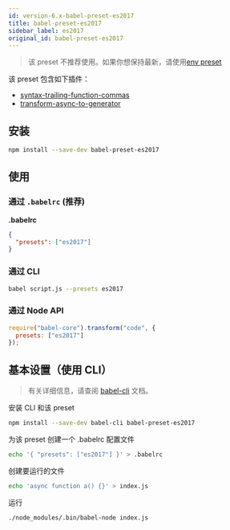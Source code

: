 ```yaml
---
id: version-6.x-babel-preset-es2017
title: babel-preset-es2017
sidebar_label: es2017
original_id: babel-preset-es2017
---
```


> 该 preset 不推荐使用。如果你想保持最新，请使用[env preset](babel-preset-env)

该 preset 包含如下插件：

- [syntax-trailing-function-commas](babel-plugin-syntax-trailing-function-commas)
- [transform-async-to-generator](babel-plugin-transform-async-to-generator)

## 安装

```sh
npm install --save-dev babel-preset-es2017
```

## 使用

### 通过 `.babelrc` (推荐)

**.babelrc**

```json
{
  "presets": ["es2017"]
}
```

### 通过 CLI

```sh
babel script.js --presets es2017
```

### 通过 Node API

```javascript
require("babel-core").transform("code", {
  presets: ["es2017"]
});
```

## 基本设置（使用 CLI）

> 有关详细信息，请查阅 [babel-cli](babel-cli) 文档。

安装 CLI 和该 preset

```sh
npm install --save-dev babel-cli babel-preset-es2017
```

为该 preset 创建一个 .babelrc 配置文件

```sh
echo '{ "presets": ["es2017"] }' > .babelrc
```

创建要运行的文件

```sh
echo 'async function a() {}' > index.js
```

运行

```sh
./node_modules/.bin/babel-node index.js
```
